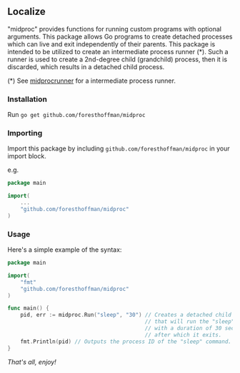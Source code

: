 ## Localize

"midproc" provides functions for running custom programs with optional arguments. This package allows Go programs to create detached processes which can live and exit independently of their parents. This package is intended to be utilized to create an intermediate process runner (*). Such a runner is used to create a 2nd-degree child (grandchild) process, then it is discarded, which results in a detached child process.

(*) See [midprocrunner](https://github.com/foresthoffman/midprocrunner) for a intermediate process runner.

### Installation

Run `go get github.com/foresthoffman/midproc`

### Importing

Import this package by including `github.com/foresthoffman/midproc` in your import block.

e.g.

```Go
package main

import(
	...
	"github.com/foresthoffman/midproc"
)
```

### Usage

Here's a simple example of the syntax:

```Go
package main

import(
    "fmt"
    "github.com/foresthoffman/midproc"
)

func main() {
    pid, err := midproc.Run("sleep", "30") // Creates a detached child process
                                           // that will run the "sleep" command
                                           // with a duration of 30 seconds,
                                           // after which it exits.
    fmt.Println(pid) // Outputs the process ID of the "sleep" command.
}
```

_That's all, enjoy!_
